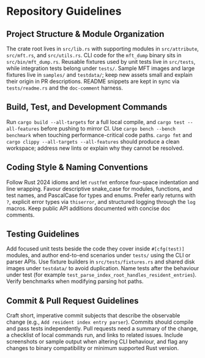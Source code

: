 # Repository Guidelines

## Project Structure & Module Organization
The crate root lives in `src/lib.rs` with supporting modules in `src/attribute`, `src/mft.rs`, and `src/utils.rs`. CLI code for the `mft_dump` binary sits in `src/bin/mft_dump.rs`. Reusable fixtures used by unit tests live in `src/tests`, while integration tests belong under `tests/`. Sample MFT images and large fixtures live in `samples/` and `testdata/`; keep new assets small and explain their origin in PR descriptions. README snippets are kept in sync via `tests/readme.rs` and the `doc-comment` harness.

## Build, Test, and Development Commands
Run `cargo build --all-targets` for a full local compile, and `cargo test --all-features` before pushing to mirror CI. Use `cargo bench --bench benchmark` when touching performance-critical code paths. `cargo fmt` and `cargo clippy --all-targets --all-features` should produce a clean workspace; address new lints or explain why they cannot be resolved.

## Coding Style & Naming Conventions
Follow Rust 2024 idioms and let `rustfmt` enforce four-space indentation and line wrapping. Favour descriptive snake_case for modules, functions, and test names, and PascalCase for types and enums. Prefer early returns with `?`, explicit error types via `thiserror`, and structured logging through the `log` macros. Keep public API additions documented with concise doc comments.

## Testing Guidelines
Add focused unit tests beside the code they cover inside `#[cfg(test)]` modules, and author end-to-end scenarios under `tests/` using the CLI or parser APIs. Use fixture builders in `src/tests/fixtures.rs` and shared disk images under `testdata/` to avoid duplication. Name tests after the behaviour under test (for example `test_parse_index_root_handles_resident_entries`). Verify benchmarks when modifying parsing hot paths.

## Commit & Pull Request Guidelines
Craft short, imperative commit subjects that describe the observable change (e.g., `Add resident index entry parser`). Commits should compile and pass tests independently. Pull requests need a summary of the change, a checklist of local commands run, and links to related issues. Include screenshots or sample output when altering CLI behaviour, and flag any changes to binary compatibility or minimum supported Rust version.
